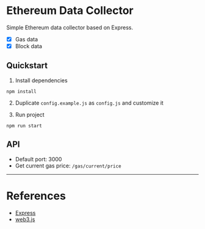 # Ethereum Data Collector

Simple Ethereum data collector based on Express.

- [x] Gas data
- [x] Block data

## Quickstart

1. Install dependencies

```shell
npm install
```

2. Duplicate `config.example.js` as `config.js` and customize it

3. Run project

```shell
npm run start
```

## API

- Default port: 3000
- Get current gas price: `/gas/current/price`

---

# References

- [Express](https://expressjs.com/)
- [web3.js](https://web3js.readthedocs.io/en/v1.7.5/)

